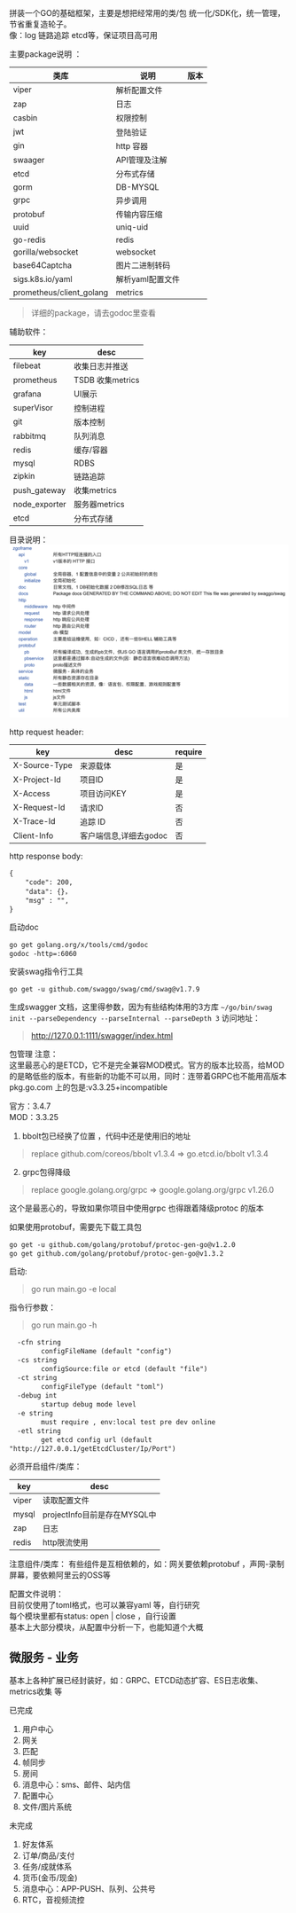拼装一个GO的基础框架，主要是想把经常用的类/包 统一化/SDK化，统一管理，节省重复造轮子。  
像：log 链路追踪 etcd等，保证项目高可用

主要package说明 ：

| 类库                       | 说明         | 版本  |
|--------------------------|------------|-----|
| viper                    | 解析配置文件     ||     |
| zap                      | 日志         |     |
| casbin                   | 权限控制       ||     |
| jwt                      | 登陆验证       ||     |
| gin                      | http 容器    ||     |
| swaager                  | API管理及注解   ||     |
| etcd                     | 分布式存储      ||     |
| gorm                     | DB-MYSQL   ||     |
| grpc                     | 异步调用       ||     |
| protobuf                 | 传输内容压缩     ||     |g
| uuid                     | uniq-uid   ||     |
| go-redis                 | redis      ||     |
| gorilla/websocket        | websocket  ||     |
| base64Captcha            | 图片二进制转码    ||     |
| sigs.k8s.io/yaml         | 解析yaml配置文件 ||     |
| prometheus/client_golang | metrics    ||     |

>详细的package，请去godoc里查看


辅助软件：

| key           | desc           |
|---------------|----------------|
| filebeat      | 收集日志并推送        |
| prometheus    | TSDB 收集metrics |
| grafana       | UI展示           |
| superVisor    | 控制进程           |
| git           | 版本控制           |
| rabbitmq      | 队列消息           |
| redis         | 缓存/容器          |
| mysql         | RDBS           |
| zipkin        | 链路追踪           |
| push_gateway  | 收集metrics      |
| node_exporter | 服务器metrics     |
| etcd          | 分布式存储          |


目录说明：
![目录说明](https://github.com/mqzhifu/zgoframe/blob/master/dir_desc.png)

http request header:

| key           | desc           | require |
|---------------|----------------|---------|
| X-Source-Type | 来源载体           | 是       |
| X-Project-Id  | 项目ID           | 是       |
| X-Access      | 项目访问KEY        | 是       |
| X-Request-Id  | 请求ID           | 否       |
| X-Trace-Id    | 追踪 ID          | 否       |
| Client-Info   | 客户端信息,详细去godoc | 否       |

http response body:

```azure
{
    "code": 200,
    "data": {}，
    "msg" : "",
}
```

启动doc
```
go get golang.org/x/tools/cmd/godoc
godoc -http=:6060
```

安装swag指令行工具
```
go get -u github.com/swaggo/swag/cmd/swag@v1.7.9
```
生成swagger 文档，这里得参数，因为有些结构体用的3方库
``
~/go/bin/swag init --parseDependency --parseInternal --parseDepth 3
``
访问地址：
>http://127.0.0.1:1111/swagger/index.html


包管理 注意：  
这里最恶心的是ETCD，它不是完全兼容MOD模式。官方的版本比较高，给MOD的是略低些的版本，有些新的功能不可以用，同时：连带着GRPC也不能用高版本  
pkg.go.com 上的包是:v3.3.25+incompatible  

官方：3.4.7  
MOD：3.3.25

1. bbolt包已经换了位置 ，代码中还是使用旧的地址
>replace github.com/coreos/bbolt v1.3.4 => go.etcd.io/bbolt v1.3.4

2. grpc包得降级
>replace google.golang.org/grpc => google.golang.org/grpc v1.26.0

这个是最恶心的，导致如果你项目中使用grpc 也得跟着降级protoc 的版本

如果使用protobuf，需要先下载工具包
```azure
go get -u github.com/golang/protobuf/protoc-gen-go@v1.2.0
go get github.com/golang/protobuf/protoc-gen-go@v1.3.2
```


启动:
>go run main.go -e local

指令行参数：
>go run main.go -h
```
  -cfn string
    	configFileName (default "config")
  -cs string
    	configSource:file or etcd (default "file")
  -ct string
    	configFileType (default "toml")
  -debug int
    	startup debug mode level
  -e string
    	must require , env:local test pre dev online
  -etl string
    	get etcd config url (default "http://127.0.0.1/getEtcdCluster/Ip/Port")
```

必须开启组件/类库：

| key   | desc                   |
|-------|------------------------|
| viper | 读取配置文件                 |
| mysql | projectInfo目前是存在MYSQL中 |
| zap   | 日志                     |
| redis | http限流使用               |


注意组件/类库：
有些组件是互相依赖的，如：网关要依赖protobuf ，声网-录制屏幕，要依赖阿里云的OSS等

配置文件说明：  
目前仅使用了toml格式，也可以兼容yaml 等，自行研究    
每个模块里都有status: open  | close ，自行设置  
基本上大部分模块，从配置中分析一下，也能知道个大概  

微服务 - 业务
----
基本上各种扩展已经封装好，如：GRPC、ETCD动态扩容、ES日志收集、metrics收集 等

已完成
1. 用户中心
2. 网关
3. 匹配
4. 帧同步
5. 房间
6. 消息中心：sms、邮件、站内信
7. 配置中心
8. 文件/图片系统

未完成
1. 好友体系
2. 订单/商品/支付
3. 任务/成就体系
4. 货币(金币/现金)
5. 消息中心：APP-PUSH、队列、公共号
6. RTC，音视频流控